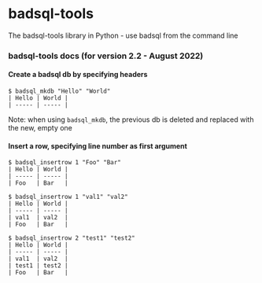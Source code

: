 # badsql-tools
The badsql-tools library in Python - use badsql from the command line

### badsql-tools docs (for version 2.2 - August 2022)

#### Create a badsql db by specifying headers

```
$ badsql_mkdb "Hello" "World"
| Hello | World |
| ----- | ----- |
```

Note: when using `badsql_mkdb`, the previous db is deleted and replaced with the new, empty one

#### Insert a row, specifying line number as first argument

```
$ badsql_insertrow 1 "Foo" "Bar"
| Hello | World |
| ----- | ----- |
| Foo   | Bar   |

$ badsql_insertrow 1 "val1" "val2"
| Hello | World |
| ----- | ----- |
| val1  | val2  |
| Foo   | Bar   |

$ badsql_insertrow 2 "test1" "test2"
| Hello | World |
| ----- | ----- |
| val1  | val2  |
| test1 | test2 |
| Foo   | Bar   |
```
